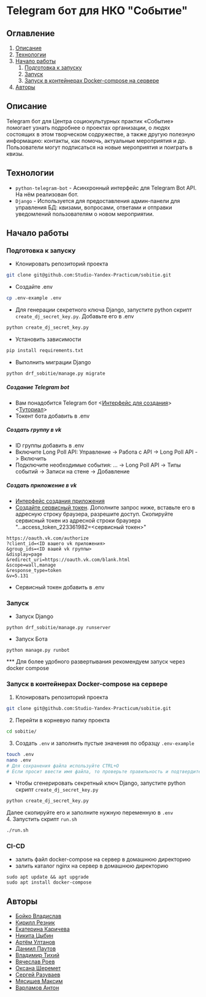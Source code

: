 # Telegram бот для НКО "Событие"
## Оглавление
1. [Описание](https://github.com/Studio-Yandex-Practicum/sobitie#описание)
2. [Технологии](https://github.com/Studio-Yandex-Practicum/sobitie#технологии)
3. [Начало работы](https://github.com/Studio-Yandex-Practicum/sobitie#начало-работы)
    1. [Подготовка к запуску](https://github.com/Studio-Yandex-Practicum/sobitie#подготовка-к-запуску)
    2. [Запуск](https://github.com/Studio-Yandex-Practicum/sobitie#запуск)
    3. [Запуск в контейнерах Docker-compose на сервере](https://github.com/Studio-Yandex-Practicum/sobitie#запуск-в-контейнерах-docker-compose-на-сервере)
4. [Авторы](https://github.com/Studio-Yandex-Practicum/sobitie#авторы)
## Описание
Telegram бот для Центра социокультурных практик «Событие» помогает узнать подробнее о проектах организации, о людях состоящих в этом творческом содружестве, а также другую полезную информацию: контакты, как помочь, актуальные мероприятия и др. Пользователи могут подписаться на новые мероприятия и поиграть в квизы. 
## Технологии
- `python-telegram-bot` - Асинхронный интерфейс для Telegram Bot API. На нём реализован бот.
- `Django` - Используется для предоставления админ-панели для управления БД: квизами, вопросами, ответами и отправки уведомлений пользователям о новом мероприятии.

## Начало работы
### Подготовка к запуску
- Клонировать репозиторий проекта
```BASH
git clone git@github.com:Studio-Yandex-Practicum/sobitie.git
```
- Создайте .env
```BASH
cp .env-example .env
```
- Для генерации секретного ключа Django, запустите python скрипт `create_dj_secret_key.py`. Добавьте его в .env
```BASH
python create_dj_secret_key.py
```
- Установить зависимости
```BASH
pip install requirements.txt
```
- Выполнить миграции Django
```BASH
python drf_sobitie/manage.py migrate
```
##### Создание Telegram bot
- Вам понадобится Telegram бот <[Интерфейс для создания](https://telegram.me/BotFather)>  <[Туториал](https://core.telegram.org/bots/tutorial#obtain-your-bot-token)>
- Токент бота добавить в .env
##### Создать группу в vk
- ID группы добавить в .env
- Включите Long Poll API: Управление -> Работа с API -> Long Poll API -> Включить
- Подключите необходимые события: ... -> Long Poll API -> Типы событий  -> Записи на стене -> Добавление
##### Создать приложение в vk
- [Интерфейс создания приложения](https://vk.com/apps?act=manage)
- [Создайте сервисный токен](https://dev.vk.com/ru/api/access-token/implicit-flow-community#Открытие%20диалога%20авторизации). Дополните запрос ниже, вставьте его в адресную строку браузера, разрешите доступ. Скопируйте сервисный токен из адресной строки браузера "...access_token_223361982=<сервисный токен>"
```
https://oauth.vk.com/authorize
?client_id=<ID вашего vk приложения>
&group_ids=<ID вашей vk группы>
&display=page
&redirect_uri=https://oauth.vk.com/blank.html
&scope=wall,manage
&response_type=token
&v=5.131
```
- Сервисный токен добавить в .env

### Запуск
- Запуск Django
```
python drf_sobitie/manage.py runserver
```
- Запуск Бота
```
python manage.py runbot
```
*** Для более удобного развертывания рекомендуем запуск через docker compose

### Запуск в контейнерах Docker-compose на сервере
1. Клонировать репозиторий проекта
```BASH
git clone git@github.com:Studio-Yandex-Practicum/sobitie.git
```
2. Перейти в корневую папку проекта 
```BASH
cd sobitie/
```
3. Создать `.env` и заполнить пустые значения по образцу `.env-example`
```BASH
touch .env
nano .env
# Для сохранения файла используйте CTRL+O
# Если просит ввести имя файла, то проверьте правильность и подтвердите нажатием Enter
```
- Чтобы сгенерировать секретный ключ Django, запустите python скрипт `create_dj_secret_key.py`
```BASH
python create_dj_secret_key.py
```
Далее скопируйте его и заполните нужную переменную в `.env`  
4. Запустить скрипт `run.sh`
```BASH
./run.sh
```

### CI-CD
- залить файл docker-compose на сервер в домашнюю директорию
- залить каталог nginx на сервер в домашнюю директорию

```
sudo apt update && apt upgrade
sudo apt install docker-compose
```

## Авторы 
- [Бойко Владислав](https://github.com/bdwayne11)
- [Кирилл Резник](https://github.com/Invictus-7)
- [Екатерина Каричева](https://github.com/kh199)
- [Никита Цыбин](https://github.com/kellia1903)
- [Артём Ултанов](https://github.com/WayBro-54)
- [Даниил Паутов](https://github.com/TomatoInOil)
- [Владимир Тихий](https://github.com/vladimirramozin)
- [Вячеслав Роев](https://github.com/VyacheslavRoev)
- [Оксана Шеремет](https://github.com/sheremet-o)
- [Сергей Разуваев](https://github.com/RazuvaevSD)
- [Мясищев Максим](https://github.com/mnmyasis)
- [Варламов Антон](https://github.com/Todvaa)
